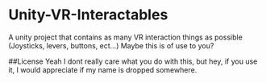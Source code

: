# Unity-VR-Interactables
A unity project that contains as many VR interaction things as possible (Joysticks, levers, buttons, ect...) Maybe this is of use to you?


##License
Yeah I dont really care what you do with this, but hey, if you use it, I would appreciate if my name is dropped somewhere.
